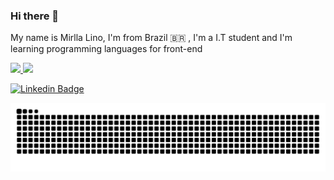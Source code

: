 ### Hi there 👋

My name is Mirlla Lino, I'm from Brazil 🇧🇷 , I'm a I.T student and I'm learning programming languages for front-end

<div>
  <a href="https://github.com/mirllalino">
  <img height="150em" src="https://github-readme-stats.vercel.app/api?username=mirllalino&show_icons=true&theme=dracula&include_all_commits=true&count_private=true"/>
  <img height="150em" src="https://github-readme-stats.vercel.app/api/top-langs/?username=mirllalino&layout=compact&langs_count=7&theme=dracula"/>
</div>

[![Linkedin Badge](https://img.shields.io/badge/-LinkedIn-blue?style=flat-square&logo=Linkedin&logoColor=white&link=https://www.linkedin.com/in/mirllalino//)](https:///www.linkedin.com/in/mirllalino//)

 ![Snake animation](https://github.com/mirllalino/mirllalino/blob/output/github-contribution-grid-snake.svg)
<!--
**mirllalino/mirllalino** is a ✨ _special_ ✨ repository because its `README.md` (this file) appears on your GitHub profile.

Here are some ideas to get you started:

- 🔭 I’m currently working on ...
- 🌱 I’m currently learning ...
- 👯 I’m looking to collaborate on ...
- 🤔 I’m looking for help with ...
- 💬 Ask me about ...
- 📫 How to reach me: ...
- 😄 Pronouns: ...
- ⚡ Fun fact: ...
-->
